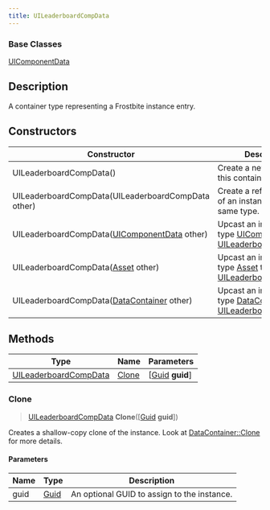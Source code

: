 ```yaml
---
title: UILeaderboardCompData
---
```

### Base Classes

[UIComponentData](UIComponentData)

## Description

A container type representing a Frostbite instance entry.

## Constructors

| Constructor                                                                      | Description                                                                                                                       |
| -------------------------------------------------------------------------------- | --------------------------------------------------------------------------------------------------------------------------------- |
| UILeaderboardCompData()                                                          | Create a new instance of this container type.                                                                                     |
| UILeaderboardCompData(UILeaderboardCompData other)                               | Create a reference copy of an instance of the same type.                                                                          |
| UILeaderboardCompData([UIComponentData](UIComponentData) other)                  | Upcast an instance of type [UIComponentData](UIComponentData) to [UILeaderboardCompData](UILeaderboardCompData).                  |
| UILeaderboardCompData([Asset](Asset) other)                                      | Upcast an instance of type [Asset](Asset) to [UILeaderboardCompData](UILeaderboardCompData).                                      |
| UILeaderboardCompData([DataContainer](/vext/ref/shared/class/datacontainer) other) | Upcast an instance of type [DataContainer](/vext/ref/shared/class/datacontainer) to [UILeaderboardCompData](UILeaderboardCompData). |

## Methods

| Type                                           | Name            | Parameters                                     |
| ---------------------------------------------- | --------------- | ---------------------------------------------- |
| [UILeaderboardCompData](UILeaderboardCompData) | [Clone](#clone) | \[[Guid](/vext/ref/shared/class/guid) **guid**\] |

### Clone

> [UILeaderboardCompData](UILeaderboardCompData) **Clone**(\[[Guid](/vext/ref/shared/class/guid) **guid**\])

Creates a shallow-copy clone of the instance. Look at [DataContainer::Clone](/vext/ref/shared/class/datacontainer#clone) for more details.

#### Parameters

| Name | Type         | Description                                 |
| ---- | ------------ | ------------------------------------------- |
| guid | [Guid](Guid) | An optional GUID to assign to the instance. |
